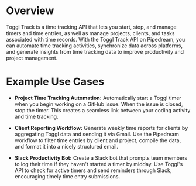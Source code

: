 # Overview

Toggl Track is a time tracking API that lets you start, stop, and manage timers and time entries, as well as manage projects, clients, and tasks associated with time records. With the Toggl Track API on Pipedream, you can automate time tracking activities, synchronize data across platforms, and generate insights from time tracking data to improve productivity and project management.

# Example Use Cases

- **Project Time Tracking Automation:** Automatically start a Toggl timer when you begin working on a GitHub issue. When the issue is closed, stop the timer. This creates a seamless link between your coding activity and time tracking.

- **Client Reporting Workflow:** Generate weekly time reports for clients by aggregating Toggl data and sending it via Gmail. Use the Pipedream workflow to filter time entries by client and project, compile the data, and format it into a nicely structured email.

- **Slack Productivity Bot:** Create a Slack bot that prompts team members to log their time if they haven't started a timer by midday. Use Toggl's API to check for active timers and send reminders through Slack, encouraging timely time entry submissions.
